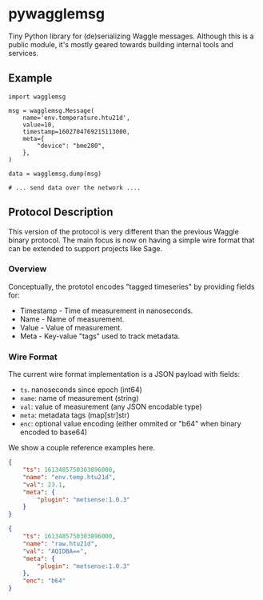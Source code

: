 # pywagglemsg

Tiny Python library for (de)serializing Waggle messages. Although this is a public module, it's
mostly geared towards building internal tools and services.

## Example

```python3
import wagglemsg

msg = wagglemsg.Message(
    name='env.temperature.htu21d',
    value=10,
    timestamp=1602704769215113000,
    meta={
        "device": "bme280",
    },
)

data = wagglemsg.dump(msg)

# ... send data over the network ....
```

## Protocol Description

This version of the protocol is very different than the previous Waggle binary
protocol. The main focus is now on having a simple wire format that can be extended
to support projects like Sage.

### Overview

Conceptually, the prototol encodes "tagged timeseries" by providing fields for:

* Timestamp - Time of measurement in nanoseconds.
* Name - Name of measurement.
* Value - Value of measurement.
* Meta - Key-value "tags" used to track metadata.

### Wire Format

The current wire format implementation is a JSON payload with fields:


* `ts`. nanoseconds since epoch (int64)
* `name`: name of measurement (string)
* `val`: value of measurement (any JSON encodable type)
* `meta`: metadata tags (map[str]str)
* `enc`: optional value encoding (either ommited or "b64" when binary encoded to base64)

We show a couple reference examples here.

```json
{
    "ts": 1613485750303896000,
    "name": "env.temp.htu21d",
    "val": 23.1,
    "meta": {
        "plugin": "metsense:1.0.3"
    }
}
```

```json
{
    "ts": 1613485750303896000,
    "name": "raw.htu21d",
    "val": "AQIDBA==",
    "meta": {
        "plugin": "metsense:1.0.3"
    },
    "enc": "b64"
}
```
